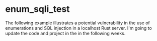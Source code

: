 # enum_sqli_test
The following example illustrates a potential vulnerability in the use of enumerations and SQL injection in a localhost Rust server.
I'm going to update the code and project in the in the following weeks.
